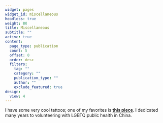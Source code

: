 ```yaml
---
widget: pages
widget_id: miscellaneous
headless: true
weight: 80
title: Miscellaneous
subtitle: ""
active: true
content:
  page_type: publication
  count: 5
  offset: 0
  order: desc
  filters:
    tag: ""
    category: ""
    publication_type: ""
    author: ""
    exclude_featured: true
design:
  view: 4
---
```

I have some very cool tattoos; one of my favorites is **[this piece](https://www.dropbox.com/s/g2midsxj7ft6u6g/tattoo.png?dl=0)**. I dedicated many years to volunteering with LGBTQ public health in China.